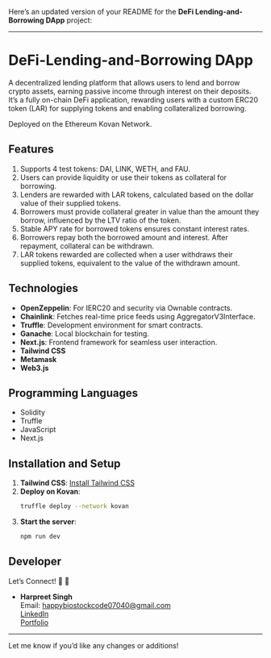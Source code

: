 Here’s an updated version of your README for the **DeFi Lending-and-Borrowing DApp** project:

---

# DeFi-Lending-and-Borrowing DApp

A decentralized lending platform that allows users to lend and borrow crypto assets, earning passive income through interest on their deposits. It’s a fully on-chain DeFi application, rewarding users with a custom ERC20 token (LAR) for supplying tokens and enabling collateralized borrowing.

Deployed on the Ethereum Kovan Network.

## Features
1. Supports 4 test tokens: DAI, LINK, WETH, and FAU.
2. Users can provide liquidity or use their tokens as collateral for borrowing.
3. Lenders are rewarded with LAR tokens, calculated based on the dollar value of their supplied tokens.
4. Borrowers must provide collateral greater in value than the amount they borrow, influenced by the LTV ratio of the token.
5. Stable APY rate for borrowed tokens ensures constant interest rates.
6. Borrowers repay both the borrowed amount and interest. After repayment, collateral can be withdrawn.
7. LAR tokens rewarded are collected when a user withdraws their supplied tokens, equivalent to the value of the withdrawn amount.

## Technologies
- **OpenZeppelin**: For IERC20 and security via Ownable contracts.
- **Chainlink**: Fetches real-time price feeds using AggregatorV3Interface.
- **Truffle**: Development environment for smart contracts.
- **Ganache**: Local blockchain for testing.
- **Next.js**: Frontend framework for seamless user interaction.
- **Tailwind CSS**
- **Metamask**
- **Web3.js**

## Programming Languages
- Solidity
- Truffle
- JavaScript
- Next.js

## Installation and Setup
1. **Tailwind CSS**: [Install Tailwind CSS](https://tailwindcss.com/docs/installation)
2. **Deploy on Kovan**:
   ```bash
   truffle deploy --network kovan
   ```
3. **Start the server**:
   ```bash
   npm run dev
   ```

## Developer
Let’s Connect! 👋 👋  
- **Harpreet Singh**  
  Email: happybiostockcode07040@gmail.com  
  [LinkedIn](https://www.linkedin.com/in/harpreet-singh-031528284/)  
  [Portfolio](https://www.linkedin.com/in/harpreet-singh-031528284/)

---

Let me know if you’d like any changes or additions!
